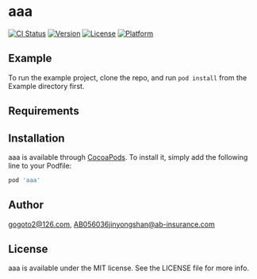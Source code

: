 # aaa

[![CI Status](http://img.shields.io/travis/gogoto2@126.com/aaa.svg?style=flat)](https://travis-ci.org/gogoto2@126.com/aaa)
[![Version](https://img.shields.io/cocoapods/v/aaa.svg?style=flat)](http://cocoapods.org/pods/aaa)
[![License](https://img.shields.io/cocoapods/l/aaa.svg?style=flat)](http://cocoapods.org/pods/aaa)
[![Platform](https://img.shields.io/cocoapods/p/aaa.svg?style=flat)](http://cocoapods.org/pods/aaa)

## Example

To run the example project, clone the repo, and run `pod install` from the Example directory first.

## Requirements

## Installation

aaa is available through [CocoaPods](http://cocoapods.org). To install
it, simply add the following line to your Podfile:

```ruby
pod 'aaa'
```

## Author

gogoto2@126.com, AB056036jinyongshan@ab-insurance.com

## License

aaa is available under the MIT license. See the LICENSE file for more info.
